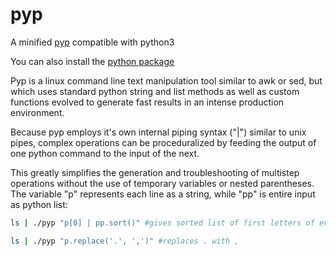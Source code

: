 # pyp

A minified [pyp](https://code.google.com/archive/p/pyp/) compatible with python3

You can also install the [python package](https://github.com/donno2048/pyp3)

Pyp is a linux command line text manipulation tool similar to awk or sed, but which uses standard python string and list methods as well as custom functions evolved to generate fast results in an intense production environment.

Because pyp employs it's own internal piping syntax ("|") similar to unix pipes, complex operations can be proceduralized by feeding the output of one python command to the input of the next.

This greatly simplifies the generation and troubleshooting of multistep operations without the use of temporary variables or nested parentheses. The variable "p" represents each line as a string, while "pp" is entire input as python list:

```sh
ls | ./pyp "p[0] | pp.sort()" #gives sorted list of first letters of every line
```

```sh
ls | ./pyp "p.replace('.', ',')" #replaces . with ,
```
